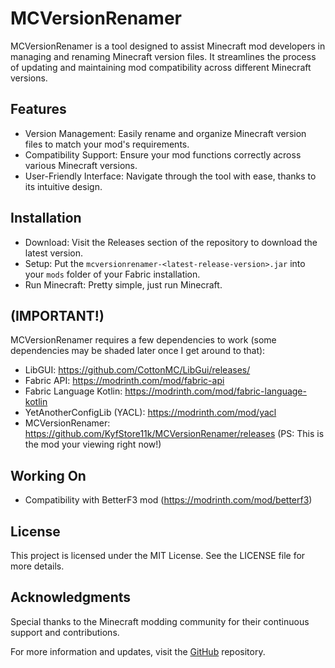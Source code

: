 ﻿# MCVersionRenamer
MCVersionRenamer is a tool designed to assist Minecraft mod developers in managing and renaming Minecraft version files. It streamlines the process of updating and maintaining mod compatibility across different Minecraft versions.

## Features
- Version Management: Easily rename and organize Minecraft version files to match your mod's requirements.
- Compatibility Support: Ensure your mod functions correctly across various Minecraft versions.
- User-Friendly Interface: Navigate through the tool with ease, thanks to its intuitive design.
## Installation
- Download: Visit the Releases section of the repository to download the latest version.
- Setup: Put the `mcversionrenamer-<latest-release-version>.jar` into your `mods` folder of your Fabric installation.
- Run Minecraft: Pretty simple, just run Minecraft.

## (IMPORTANT!)
MCVersionRenamer requires a few dependencies to work (some dependencies may be shaded later once I get around to that):
- LibGUI: https://github.com/CottonMC/LibGui/releases/
- Fabric API: https://modrinth.com/mod/fabric-api
- Fabric Language Kotlin: https://modrinth.com/mod/fabric-language-kotlin
- YetAnotherConfigLib (YACL): https://modrinth.com/mod/yacl
- MCVersionRenamer: https://github.com/KyfStore11k/MCVersionRenamer/releases (PS: This is the mod your viewing right now!)

## Working On
- Compatibility with BetterF3 mod (https://modrinth.com/mod/betterf3)

## License
This project is licensed under the MIT License. See the LICENSE file for more details.

## Acknowledgments
Special thanks to the Minecraft modding community for their continuous support and contributions.

For more information and updates, visit the [GitHub](https://github.com/KyfStore11k/MCVersionRenamer) repository.